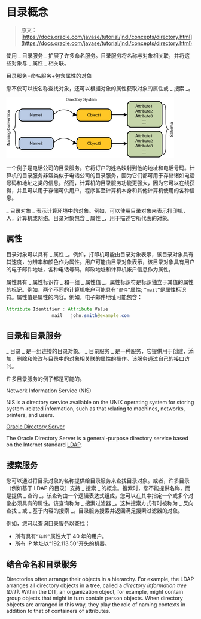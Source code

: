 # 目录概念

> 原文： [https://docs.oracle.com/javase/tutorial/jndi/concepts/directory.html](https://docs.oracle.com/javase/tutorial/jndi/concepts/directory.html)

使用 _ 目录服务 _ 扩展了许多命名服务。目录服务将名称与对象相关联，并将这些对象与 _ 属性 _ 相关联。

目录服务=命名服务+包含属性的对象

您不仅可以按名称查找对象，还可以根据对象的属性获取对象的属性或 _ 搜索 _。

![Diagram showing a directory system: a name references a directory object which contains attributes.](img/480449295664eab3c0e4c32119131329.jpg)

一个例子是电话公司的目录服务。它将订户的姓名映射到他的地址和电话号码。计算机的目录服务非常类似于电话公司的目录服务，因为它们都可用于存储诸如电话号码和地址之类的信息。然而，计算机的目录服务功能更强大，因为它可以在线获得，并且可以用于存储可供用户，程序甚至计算机本身和其他计算机使用的各种信息。

_ 目录对象 _ 表示计算环境中的对象。例如，可以使用目录对象来表示打印机，人，计算机或网络。目录对象包含 _ 属性 _，用于描述它所代表的对象。

## 属性

目录对象可以具有 _ 属性 _。例如，打印机可能由目录对象表示，该目录对象具有其速度，分辨率和颜色作为属性。用户可能由目录对象表示，该目录对象具有用户的电子邮件地址，各种电话号码，邮政地址和计算机帐户信息作为属性。

属性具有 _ 属性标识符 _ 和一组 _ 属性值 _。属性标识符是标识独立于其值的属性的标记。例如，两个不同的计算机帐户可能具有`“邮件”`属性; `“mail”`是属性标识符。属性值是属性的内容。例如，电子邮件地址可能包含：

```java
Attribute Identifier : Attribute Value
                 mail   john.smith@example.com

```

## 目录和目录服务

_ 目录 _ 是一组连接的目录对象。 _ 目录服务 _ 是一种服务，它提供用于创建，添加，删除和修改与目录中的对象相关联的属性的操作。该服务通过自己的接口访问。

许多目录服务的例子都是可能的。

Network Information Service (NIS)

NIS is a directory service available on the UNIX operating system for storing system-related information, such as that relating to machines, networks, printers, and users.

[Oracle Directory Server](http://www.oracle.com/technetwork/testcontent/index-085178.html)

The Oracle Directory Server is a general-purpose directory service based on the Internet standard [LDAP](http://www.ietf.org/rfc/rfc2251.txt).

## 搜索服务

您可以通过将目录对象的名称提供给目录服务来查找目录对象。或者，许多目录（例如基于 LDAP 的目录）支持 _ 搜索 _ 的概念。搜索时，您不能提供名称，而是提供 _ 查询 _，该查询由一个逻辑表达式组成，您可以在其中指定一个或多个对象必须具有的属性。该查询称为 _ 搜索过滤器 _。这种搜索方式有时被称为 _ 反向查找 _ 或 _ 基于内容的搜索 _。目录服务搜索并返回满足搜索过滤器的对象。

例如，您可以查询目录服务以查找：

*   所有具有`“年龄”`属性大于 40 年的用户。
*   所有 IP 地址以“192.113.50”开头的机器。

## 结合命名和目录服务

Directories often arrange their objects in a hierarchy. For example, the LDAP arranges all directory objects in a tree, called a _directory information tree (DIT)_. Within the DIT, an organization object, for example, might contain group objects that might in turn contain person objects. When directory objects are arranged in this way, they play the role of naming contexts in addition to that of containers of attributes.